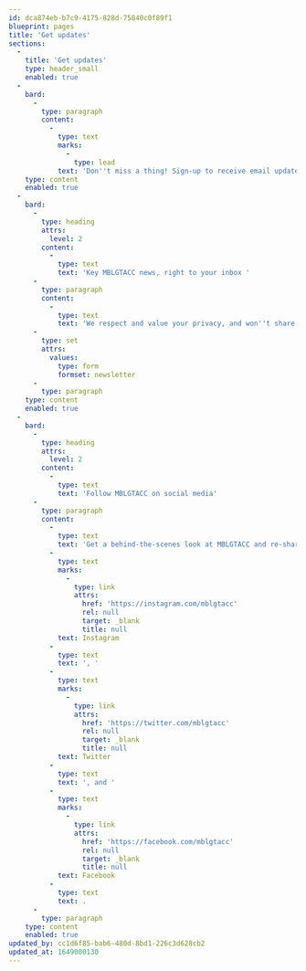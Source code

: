 ```yaml
---
id: dca874eb-b7c9-4175-828d-75840c0f89f1
blueprint: pages
title: 'Get updates'
sections:
  -
    title: 'Get updates'
    type: header_small
    enabled: true
  -
    bard:
      -
        type: paragraph
        content:
          -
            type: text
            marks:
              -
                type: lead
            text: 'Don''t miss a thing! Sign-up to receive email updates about the Midwest Bisexual Lesbian Gay Transgender Asexual College Conference, and follow us on social media.'
    type: content
    enabled: true
  -
    bard:
      -
        type: heading
        attrs:
          level: 2
        content:
          -
            type: text
            text: 'Key MBLGTACC news, right to your inbox '
      -
        type: paragraph
        content:
          -
            type: text
            text: 'We respect and value your privacy, and won''t share your contact information with anyone without your consent. Sign up to receive email updates:'
      -
        type: set
        attrs:
          values:
            type: form
            formset: newsletter
      -
        type: paragraph
    type: content
    enabled: true
  -
    bard:
      -
        type: heading
        attrs:
          level: 2
        content:
          -
            type: text
            text: 'Follow MBLGTACC on social media'
      -
        type: paragraph
        content:
          -
            type: text
            text: 'Get a behind-the-scenes look at MBLGTACC and re-share key news and updates with your student organization, community group, and friends. Follow MBLGTACC on '
          -
            type: text
            marks:
              -
                type: link
                attrs:
                  href: 'https://instagram.com/mblgtacc'
                  rel: null
                  target: _blank
                  title: null
            text: Instagram
          -
            type: text
            text: ', '
          -
            type: text
            marks:
              -
                type: link
                attrs:
                  href: 'https://twitter.com/mblgtacc'
                  rel: null
                  target: _blank
                  title: null
            text: Twitter
          -
            type: text
            text: ', and '
          -
            type: text
            marks:
              -
                type: link
                attrs:
                  href: 'https://facebook.com/mblgtacc'
                  rel: null
                  target: _blank
                  title: null
            text: Facebook
          -
            type: text
            text: .
      -
        type: paragraph
    type: content
    enabled: true
updated_by: cc1d6f85-bab6-480d-8bd1-226c3d628cb2
updated_at: 1649000130
---
```

